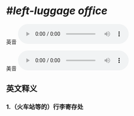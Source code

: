 # ***\#left-luggage office*** 
英音
<audio src="./media/left-luggage office1_AAC.aac" controls="controls"></audio>

美音
<audio src="./media/left-luggage office2_AAC.aac" controls="controls"></audio>



  

英文释义
---
### 1.**（火车站等的）行李寄存处**  


